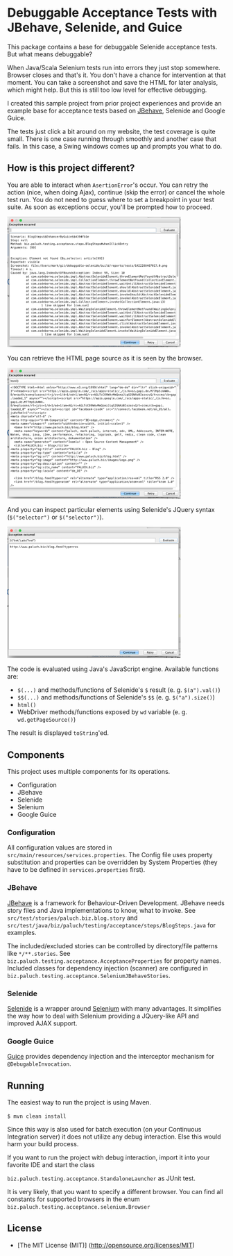 # Debuggable Acceptance Tests with JBehave, Selenide, and Guice

This package contains a base for debuggable Selenide acceptance tests. But what means debuggable?

When Java/Scala Selenium tests run into errors they just stop somewhere. Browser closes and that's it. You don't have a chance for
intervention at that moment. You can take a screenshot and save the HTML for later analysis, which might help. But this is
still too low level for effective debugging.

I created this sample project from prior project experiences and provide an example base for acceptance tests based
on [JBehave](http://jbehave.org), Selenide and Google Guice.

The tests just click a bit around on my website, the test coverage is quite small. There is one case running through smoothly and another
case that fails. In this case, a Swing windows comes up and prompts you what to do.

## How is this project different?

You are able to interact when `AsertionError`'s occur. You can retry the action (nice, when doing Ajax),
continue (skip the error) or cancel the whole test run. You do not need to guess where to set a breakpoint in your test suite.
As soon as exceptions occur, you'll be prompted how to proceed.

<img src="images/debug-screen.png" width="400" >

You can retrieve the HTML page source as it is seen by the browser. 

<img src="images/debug-evaluate.png" width="400" >

And you can inspect particular elements using Selenide's JQuery syntax (`$("selector")` or `$("selector")`).

<img src="images/debug-evaluate-jquery-style.png" width="400" >

The code is evaluated using Java's JavaScript engine. Available functions are:

 * `$(...)` and methods/functions of Selenide's `$` result (e. g. `$(a").val()`)
 * `$$(...)` and methods/functions of Selenide's `$$` (e. g. `$("a").size()`)
 * `html()`
 * WebDriver methods/functions exposed by `wd` variable (e. g. `wd.getPageSource()`)

 The result is displayed `toString`'ed.

## Components

This project uses multiple components for its operations.

* Configuration
* JBehave
* Selenide
* Selenium
* Google Guice

### Configuration

All configuration values are stored in `src/main/resources/services.properties`. The Config file uses property substitution and
properties can be overridden by System Properties (they have to be defined in `services.properties` first).

### JBehave

[JBehave](http://jbehave.org) is a framework for Behaviour-Driven Development. JBehave needs story files and Java implementations
to know, what to invoke. See `src/test/stories/paluch.biz.blog.story` and `src/test/java/biz/paluch/testing/acceptance/steps/BlogSteps.java`
for examples.

The included/excluded stories can be controlled by directory/file patterns like `*/**.stories`. See `biz.paluch.testing.acceptance.AcceptanceProperties` for
property names. Included classes for dependency injection (scanner) are configured in `biz.paluch.testing.acceptance.SeleniumJBehaveStories`.

### Selenide
[Selenide](http://selenide.org) is a wrapper around [Selenium](http://docs.seleniumhq.org/projects/webdriver/) with many advantages.
It simplifies the way how to deal with Selenium providing a JQuery-like API and improved AJAX support.

### Google Guice

[Guice](https://github.com/google/guice) provides dependency injection and the interceptor mechanism for `@DebugableInvocation`.


## Running

The easiest way to run the project is using Maven.

`$ mvn clean install`

Since this way is also used for batch execution (on your Continuous Integration server) it does not utilize any debug interaction.
Else this would harm your build process.

If you want to run the project with debug interaction, import it into your favorite IDE and start the class

`biz.paluch.testing.acceptance.StandaloneLauncher` as JUnit test.

It is very likely, that you want to specify a different browser. You can find all constants for supported browsers in the
enum `biz.paluch.testing.acceptance.selenium.Browser`


License
-------
* [The MIT License (MIT)] (http://opensource.org/licenses/MIT)
